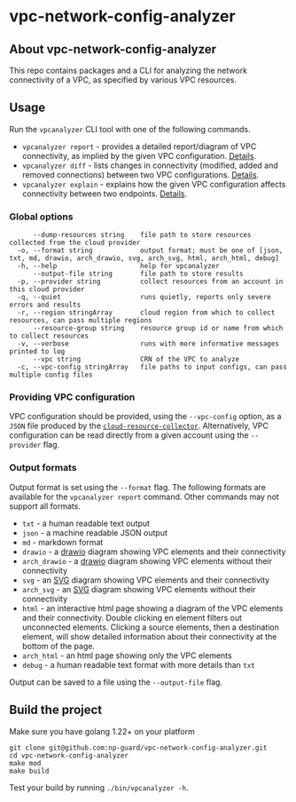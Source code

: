 # vpc-network-config-analyzer

## About vpc-network-config-analyzer
This repo contains packages and a CLI for analyzing the network connectivity of a VPC, as specified by various VPC resources.


## Usage
Run the `vpcanalyzer` CLI tool with one of the following commands.
* `vpcanalyzer report` - provides a detailed report/diagram of VPC connectivity, as implied by the given VPC configuration. [Details](vpcanalyzer_report.md).
* `vpcanalyzer diff` - lists changes in connectivity (modified, added and removed connections) between two VPC configurations. [Details](vpcanalyzer_diff.md).
* `vpcanalyzer explain` - explains how the given VPC configuration affects connectivity between two endpoints. [Details](vpcanalyzer_explain.md).

### Global options
```
      --dump-resources string    file path to store resources collected from the cloud provider
  -o, --format string            output format; must be one of [json, txt, md, drawio, arch_drawio, svg, arch_svg, html, arch_html, debug]
  -h, --help                     help for vpcanalyzer
      --output-file string       file path to store results
  -p, --provider string          collect resources from an account in this cloud provider
  -q, --quiet                    runs quietly, reports only severe errors and results
  -r, --region stringArray       cloud region from which to collect resources, can pass multiple regions
      --resource-group string    resource group id or name from which to collect resources
  -v, --verbose                  runs with more informative messages printed to log
      --vpc string               CRN of the VPC to analyze
  -c, --vpc-config stringArray   file paths to input configs, can pass multiple config files
```

### Providing VPC configuration
VPC configuration should be provided, using the `--vpc-config` option, as a `JSON` file produced by the [`cloud-resource-collector`](https://github.com/np-guard/cloud-resource-collector). Alternatively, VPC configuration can be read directly from a given account using the `--provider` flag.

### Output formats
Output format is set using the `--format` flag. The following formats are available for the `vpcanalyzer report` command. Other commands may not support all formats.
* `txt` - a human readable text output
* `json` - a machine readable JSON output
* `md` - markdown format
* `drawio` - a [drawio](http://draw.io) diagram showing VPC elements and their connectivity
* `arch_drawio` - a [drawio](http://draw.io) diagram showing VPC elements without their connectivity
* `svg` - an [SVG](https://en.wikipedia.org/wiki/SVG) diagram showing VPC elements and their connectivity
* `arch_svg` - an [SVG](https://en.wikipedia.org/wiki/SVG) diagram showing VPC elements without their connectivity
* `html` - an interactive html page showing a diagram of the VPC elements and their connectivity. Double clicking en element
filters out unconnected elements. Clicking a source elements, then a destination element, will show detailed information about
their connectivity at the bottom of the page.
* `arch_html` - an html page showing only the VPC elements
* `debug` - a human readable text format with more details than `txt`

Output can be saved to a file using the `--output-file` flag.

## Build the project

Make sure you have golang 1.22+ on your platform

```commandline
git clone git@github.com:np-guard/vpc-network-config-analyzer.git
cd vpc-network-config-analyzer
make mod 
make build
```

Test your build by running `./bin/vpcanalyzer -h`.

